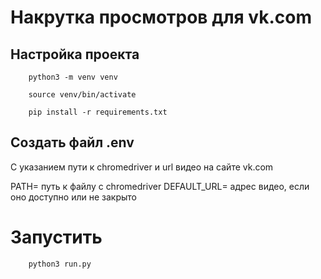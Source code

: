 # Накрутка просмотров для vk.com 

## Настройка проекта

```
    python3 -m venv venv

    source venv/bin/activate

    pip install -r requirements.txt
```

## Создать файл .env

С указанием пути к chromedriver и url видео на сайте vk.com

PATH= путь к файлу с chromedriver
DEFAULT_URL= адрес видео, если оно доступно или не закрыто 

# Запустить

```
    python3 run.py
```
